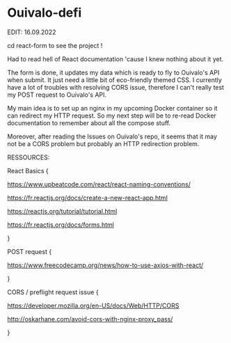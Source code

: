 # Ouivalo-defi

EDIT: 16.09.2022

cd react-form to see the project !

Had to read hell of React documentation 'cause I knew nothing about it yet.

The form is done, it updates my data which is ready to fly to Ouivalo's API when submit. 
It just need a little bit of eco-friendly themed CSS.
I currently have a lot of troubles with resolving CORS issue, therefore I can't really test my POST request to Ouivalo's API.

My main idea is to set up an nginx in my upcoming Docker container so it can redirect my HTTP request.
So my next step will be to re-read Docker documentation to remember about all the compose stuff.

Moreover, after reading the Issues on Ouivalo's repo, it seems that it may not be a CORS problem but probably an HTTP redirection problem.



RESSOURCES: 

React Basics {

https://www.upbeatcode.com/react/react-naming-conventions/

https://fr.reactjs.org/docs/create-a-new-react-app.html

https://reactjs.org/tutorial/tutorial.html

https://fr.reactjs.org/docs/forms.html

}

POST request {

https://www.freecodecamp.org/news/how-to-use-axios-with-react/

}

CORS / preflight request issue {

https://developer.mozilla.org/en-US/docs/Web/HTTP/CORS

http://oskarhane.com/avoid-cors-with-nginx-proxy_pass/

}

